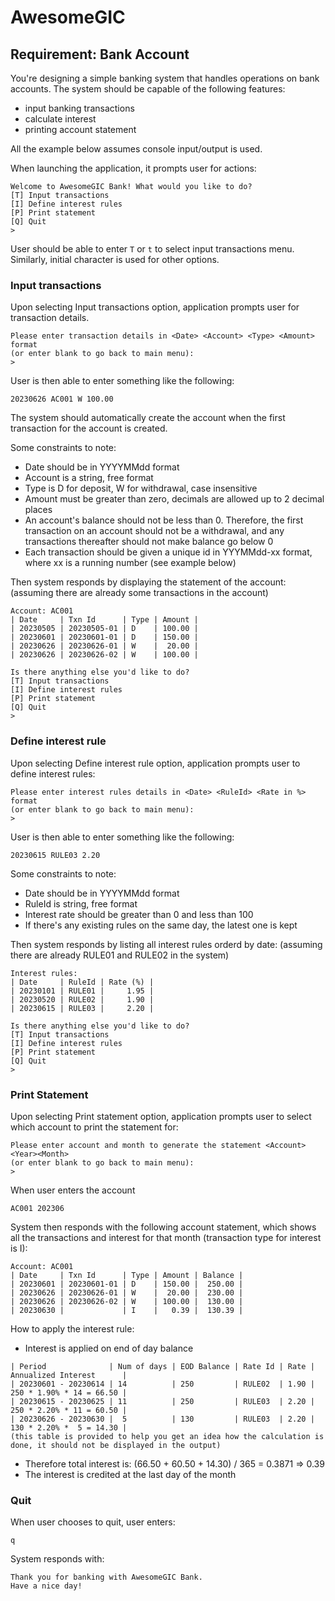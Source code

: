 # AwesomeGIC

## Requirement: Bank Account

You're designing a simple banking system that handles operations on bank accounts. The system should be capable of the following features:
- input banking transactions
- calculate interest
- printing account statement

All the example below assumes console input/output is used. 


When launching the application, it prompts user for actions:
```
Welcome to AwesomeGIC Bank! What would you like to do?
[T] Input transactions 
[I] Define interest rules
[P] Print statement
[Q] Quit
>
```

User should be able to enter `T` or `t` to select input transactions menu. Similarly, initial character is used for other options.

### Input transactions
Upon selecting Input transactions option, application prompts user for transaction details.
```
Please enter transaction details in <Date> <Account> <Type> <Amount> format 
(or enter blank to go back to main menu):
>
```

User is then able to enter something like the following:
```
20230626 AC001 W 100.00
```
The system should automatically create the account when the first transaction for the account is created.

Some constraints to note:
* Date should be in YYYYMMdd format
* Account is a string, free format
* Type is D for deposit, W for withdrawal, case insensitive
* Amount must be greater than zero, decimals are allowed up to 2 decimal places
* An account's balance should not be less than 0. Therefore, the first transaction on an account should not be a withdrawal, and any transactions thereafter should not make balance go below 0
* Each transaction should be given a unique id in YYYMMdd-xx format, where xx is a running number (see example below)

Then system responds by displaying the statement of the account:
(assuming there are already some transactions in the account)
```
Account: AC001
| Date     | Txn Id      | Type | Amount |
| 20230505 | 20230505-01 | D    | 100.00 |
| 20230601 | 20230601-01 | D    | 150.00 |
| 20230626 | 20230626-01 | W    |  20.00 |
| 20230626 | 20230626-02 | W    | 100.00 |

Is there anything else you'd like to do?
[T] Input transactions 
[I] Define interest rules
[P] Print statement
[Q] Quit
>
```

### Define interest rule
Upon selecting Define interest rule option, application prompts user to define interest rules:

```
Please enter interest rules details in <Date> <RuleId> <Rate in %> format 
(or enter blank to go back to main menu):
>
```

User is then able to enter something like the following:
```
20230615 RULE03 2.20
```
Some constraints to note:
* Date should be in YYYYMMdd format
* RuleId is string, free format
* Interest rate should be greater than 0 and less than 100
* If there's any existing rules on the same day, the latest one is kept

Then system responds by listing all interest rules orderd by date:
(assuming there are already RULE01 and RULE02 in the system) 
```
Interest rules:
| Date     | RuleId | Rate (%) |
| 20230101 | RULE01 |     1.95 |
| 20230520 | RULE02 |     1.90 |
| 20230615 | RULE03 |     2.20 |

Is there anything else you'd like to do?
[T] Input transactions 
[I] Define interest rules
[P] Print statement
[Q] Quit
>
```

### Print Statement
Upon selecting Print statement option, application prompts user to select which account to print the statement for:

```
Please enter account and month to generate the statement <Account> <Year><Month>
(or enter blank to go back to main menu):
>
```

When user enters the account
```
AC001 202306
```

System then responds with the following account statement, which shows all the transactions and interest for that month (transaction type for interest is I):
```
Account: AC001
| Date     | Txn Id      | Type | Amount | Balance |
| 20230601 | 20230601-01 | D    | 150.00 |  250.00 |
| 20230626 | 20230626-01 | W    |  20.00 |  230.00 |
| 20230626 | 20230626-02 | W    | 100.00 |  130.00 |
| 20230630 |             | I    |   0.39 |  130.39 |
```

How to apply the interest rule:
* Interest is applied on end of day balance
```
| Period              | Num of days | EOD Balance | Rate Id | Rate | Annualized Interest      |
| 20230601 - 20230614 | 14          | 250         | RULE02  | 1.90 | 250 * 1.90% * 14 = 66.50 |
| 20230615 - 20230625 | 11          | 250         | RULE03  | 2.20 | 250 * 2.20% * 11 = 60.50 |
| 20230626 - 20230630 |  5          | 130         | RULE03  | 2.20 | 130 * 2.20% *  5 = 14.30 |
(this table is provided to help you get an idea how the calculation is done, it should not be displayed in the output)
```
* Therefore total interest is: (66.50 + 60.50 + 14.30) / 365 = 0.3871 => 0.39
* The interest is credited at the last day of the month

### Quit
When user chooses to quit, user enters:
```
q
```

System responds with:
```
Thank you for banking with AwesomeGIC Bank.
Have a nice day!
```
